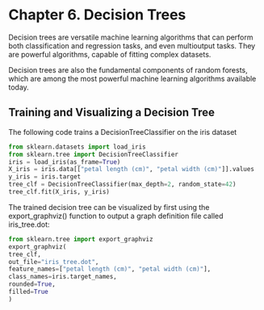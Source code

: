 # Chapter 6. Decision Trees

Decision trees are versatile machine learning algorithms that can perform both classification and regression tasks, and even multioutput tasks. They are powerful algorithms, capable of fitting complex datasets.

Decision trees are also the fundamental components of random forests, which are among the most powerful machine learning algorithms available today.

## Training and Visualizing a Decision Tree

The following code trains a DecisionTreeClassifier on the iris dataset

```python
from sklearn.datasets import load_iris
from sklearn.tree import DecisionTreeClassifier
iris = load_iris(as_frame=True)
X_iris = iris.data[["petal length (cm)", "petal width (cm)"]].values
y_iris = iris.target
tree_clf = DecisionTreeClassifier(max_depth=2, random_state=42)
tree_clf.fit(X_iris, y_iris)
```



The trained decision tree can be visualized by first using the export_graphviz() function to output a graph definition file called iris_tree.dot:

```python
from sklearn.tree import export_graphviz
export_graphviz(
tree_clf,
out_file="iris_tree.dot",
feature_names=["petal length (cm)", "petal width (cm)"],
class_names=iris.target_names,
rounded=True,
filled=True
)
```

